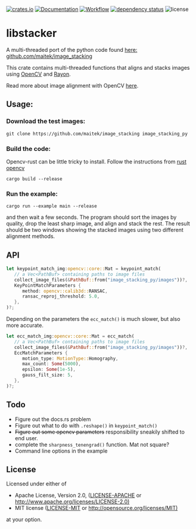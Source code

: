 [![crates.io](https://img.shields.io/crates/v/libstacker.svg)](https://crates.io/crates/libstacker)
[![Documentation](https://docs.rs/libstacker/badge.svg)](https://docs.rs/libstacker)
[![Workflow](https://github.com/eadf/libstacker.rs/workflows/Rust/badge.svg)](https://github.com/eadf/libstacker.rs/workflows/Rust/badge.svg)
[![dependency status](https://deps.rs/crate/libstacker/0.0.4/status.svg)](https://deps.rs/crate/libstacker/0.0.4)
![license](https://img.shields.io/crates/l/libstacker)

# libstacker
A multi-threaded port of the python code found [here: github.com/maitek/image_stacking](https://github.com/maitek/image_stacking) 

This crate contains multi-threaded functions that aligns and stacks images using [OpenCV](https://crates.io/crates/opencv) and [Rayon](https://crates.io/crates/rayon).

Read more about image alignment with OpenCV [here](https://learnopencv.com/image-alignment-ecc-in-opencv-c-python).

## Usage:
### Download the test images:

```git clone https://github.com/maitek/image_stacking image_stacking_py```

### Build the code:
Opencv-rust can be little tricky to install. Follow the instructions from [rust opencv](https://crates.io/crates/opencv)

```cargo build --release```

### Run the example:

```cargo run --example main --release```

and then wait a few seconds. The program should sort the images by quality, drop the least sharp image, and align and stack the rest. 
The result should be two windows showing the stacked images using two different alignment methods.

## API
```rust
let keypoint_match_img:opencv::core::Mat = keypoint_match(
   // a Vec<PathBuf> containing paths to image files
   collect_image_files(&PathBuf::from("image_stacking_py/images"))?,
   KeyPointMatchParameters {
      method: opencv::calib3d::RANSAC,
      ransac_reproj_threshold: 5.0,
   },
)?;
```

Depending on the parameters the `ecc_match()` is much slower, but also more accurate. 
```rust
let ecc_match_img:opencv::core::Mat = ecc_match(
   // a Vec<PathBuf> containing paths to image files
   collect_image_files(&PathBuf::from("image_stacking_py/images"))?,
   EccMatchParameters {
      motion_type: MotionType::Homography,
      max_count: Some(5000),
      epsilon: Some(1e-5),
      gauss_filt_size: 5,
   },
)?;
```

## Todo

* Figure out the docs.rs problem
* Figure out what to do with `.reshape()` in `keypoint_match()`
* ~~Figure out some opencv parameters~~ responsibility sneakily shifted to end user.
* complete the `sharpness_tenengrad()` function. Mat not square?
* Command line options in the example

## License

Licensed under either of

* Apache License, Version 2.0, ([LICENSE-APACHE](LICENSE-APACHE) or <http://www.apache.org/licenses/LICENSE-2.0)>
* MIT license ([LICENSE-MIT](LICENSE-MIT) or <http://opensource.org/licenses/MIT)>

at your option.
